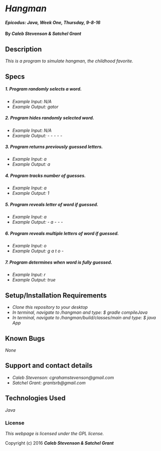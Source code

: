 # _Hangman_

#### _Epicodus: Java, Week One, Thursday, 9-8-16_

#### By _**Caleb Stevenson &amp; Satchel Grant**_

## Description

_This is a program to simulate hangman, the childhood favorite._

## Specs


##### 1. Program randomly selects a word.
* _Example Input: N/A_
* _Example Output: gator_

##### 2. Program hides randomly selected word.
* _Example Input: N/A_
* _Example Output: - - - - -_

##### 3. Program returns previously guessed letters.
* _Example Input: a_
* _Example Output: a_

##### 4. Program tracks number of guesses.
* _Example Input: a_
* _Example Output: 1_

##### 5. Program reveals letter of word if guessed.
* _Example Input: a_
* _Example Output: - a - - -_

##### 6. Program reveals multiple letters of word if guessed.
* _Example Input: o_
* _Example Output: g a t o -_

##### 7. Program determines when word is fully guessed.
* _Example Input: r_
* _Example Output: true_

## Setup/Installation Requirements

* _Clone this repository to your desktop_
* _In terminal, navigate to /hangman and type: $ gradle compileJava_
* _In terminal, navigate to /hangman/build/classes/main and type: $ java App_

## Known Bugs

_None_

## Support and contact details

* _Caleb Stevenson: cgrahamstevenson@gmail.com_
* _Satchel Grant: grantsrb@gmail.com_

## Technologies Used

_Java_

### License

*This webpage is licensed under the GPL license.*

Copyright (c) 2016 **_Caleb Stevenson &amp; Satchel Grant_**
